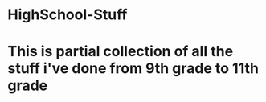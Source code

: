# HighSchool-Stuff
<h1>This is partial collection of all the stuff i've done from 9th grade to 11th grade</h1>
